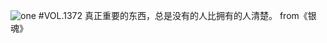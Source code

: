 ![one](http://image.wufazhuce.com/Fl-sa5YvYbTbgmmEsKBuN-RPOoYX)
#VOL.1372
真正重要的东西，总是没有的人比拥有的人清楚。 from《银魂》